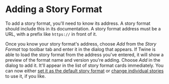 # Adding a Story Format

To add a story format, you'll need to know its address. A story format should
include this in its documentation. A story format address must be a URL, with a
prefix like `https://` in front of it.

Once you know your story format's address, choose _Add_ from the _Story Format_
top toolbar tab and enter it in the dialog that appears. If Twine is able to
load the story format from the address you've entered, it will show a preview of
the format name and version you're adding. Choose _Add_ in the dialog to add it.
It'll appear in the list of story format cards immediately. You can now either
[set it as the default story format](default.md) or [change individual
stories](../editing-stories/changing-story-format.md) to use it, if you like.
